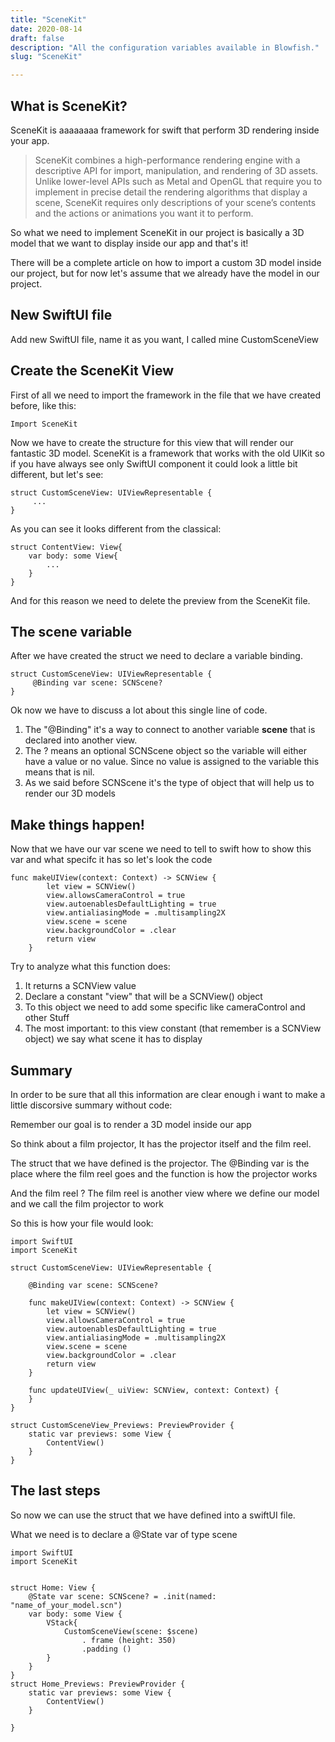 ```yaml
---
title: "SceneKit"
date: 2020-08-14
draft: false
description: "All the configuration variables available in Blowfish."
slug: "SceneKit"

---
```


## What is SceneKit?

SceneKit is aaaaaaaa framework for swift that perform 3D rendering inside your app.

> SceneKit combines a high-performance rendering engine with a descriptive API for import, manipulation, and rendering of 3D assets. Unlike lower-level APIs such as Metal and OpenGL that require you to implement in precise detail the rendering algorithms that display a scene, SceneKit requires only descriptions of your scene’s contents and the actions or animations you want it to perform.

So what we need to implement SceneKit in our project is basically a 3D model that we want to display inside our app and that's it!

There will be a complete article on how to import a custom 3D model inside our project, but for now let's assume that we already have the model in our project.

## New SwiftUI file

Add new SwiftUI file, name it as you want, I called mine CustomSceneView

## Create the SceneKit View

First of all we need to import the framework in the file that we have created before, like this:

```
Import SceneKit

```

Now we have to create the structure for this view that will render our fantastic 3D model. SceneKit is a framework that works with the old UIKit so if you have always see only SwiftUI component it could look a little bit different, but let's see:

```
struct CustomSceneView: UIViewRepresentable {
     ...
}

```


As you can see it looks different from the classical:

```
struct ContentView: View{
    var body: some View{
        ...
    }
}
```

And for this reason we need to delete the preview from the SceneKit file.

## The scene variable

After we have created the struct we need to declare a variable binding.

```
struct CustomSceneView: UIViewRepresentable {
     @Binding var scene: SCNScene?
}
```

Ok now we have to discuss a lot about this single line of code.

1. The "@Binding" it's a way to connect to another variable **scene** that is declared into another view.
2. The ? means an optional SCNScene object so the variable will either have a value or no value. Since no value is assigned to the variable this means that is nil.
3. As we said before SCNScene it's the type of object that will help us to render our 3D models






## Make things happen!

Now that we have our var scene we need to tell to swift how to show this var and what specifc it has so let's look the code

```
func makeUIView(context: Context) -> SCNView {
        let view = SCNView()
        view.allowsCameraControl = true
        view.autoenablesDefaultLighting = true
        view.antialiasingMode = .multisampling2X
        view.scene = scene
        view.backgroundColor = .clear
        return view
    }
```

Try to analyze what this function does:

1. It returns a SCNView value
2. Declare a constant "view" that will be a SCNView() object
3. To this object we need to add some specific like cameraControl and other Stuff
4. The most important: to this view constant (that remember is a SCNView object) we say what scene it has to display


## Summary

In order to be sure that all this information are clear enough i want to make a little discorsive summary without code:

Remember our goal is to render a 3D model inside our app

So think about a film projector, It has the projector itself and the film reel.

The struct that we have defined is the projector.
The @Binding var is the place where the film reel goes and the function is how the projector works

And the film reel ?
The film reel is another view where we define our model and we call the film projector to work

So this is how your file would look:

```
import SwiftUI
import SceneKit

struct CustomSceneView: UIViewRepresentable {
    
    @Binding var scene: SCNScene?
    
    func makeUIView(context: Context) -> SCNView {
        let view = SCNView()
        view.allowsCameraControl = true
        view.autoenablesDefaultLighting = true
        view.antialiasingMode = .multisampling2X
        view.scene = scene
        view.backgroundColor = .clear
        return view
    }
    
    func updateUIView(_ uiView: SCNView, context: Context) {
    }
}

struct CustomSceneView_Previews: PreviewProvider {
    static var previews: some View {
        ContentView()
    }
}
```

## The last steps

So now we can use the struct that we have defined into a swiftUI file.

What we need is to declare a @State var of type scene



```
import SwiftUI
import SceneKit


struct Home: View {
    @State var scene: SCNScene? = .init(named: "name_of_your_model.scn")
    var body: some View {
        VStack{
            CustomSceneView(scene: $scene)
                . frame (height: 350)
                .padding ()
        }
    }
}
struct Home_Previews: PreviewProvider {
    static var previews: some View {
        ContentView()
    }
    
}
```

